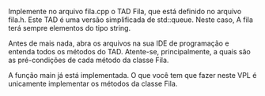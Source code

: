 Implemente no arquivo fila.cpp o TAD Fila, que está definido no arquivo fila.h.
Este TAD é uma versão simplificada de std::queue.
Neste caso, A fila terá sempre elementos do tipo string.

Antes de mais nada, abra os arquivos na sua IDE de programação e entenda todos os métodos do TAD. 
Atente-se, principalmente, a quais são as pré-condições de cada método da classe Fila.

A função main já está implementada. 
O que você tem que fazer neste VPL é unicamente implementar os métodos da classe Fila.
